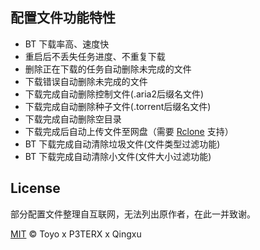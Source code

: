 ## 配置文件功能特性
- BT 下载率高、速度快
- 重启后不丢失任务进度、不重复下载
- 删除正在下载的任务自动删除未完成的文件
- 下载错误自动删除未完成的文件
- 下载完成自动删除控制文件(.aria2后缀名文件)
- 下载完成自动删除种子文件(.torrent后缀名文件)
- 下载完成自动删除空目录
- 下载完成后自动上传文件至网盘（需要 [Rclone](https://rclone.org) 支持）
- BT 下载完成自动清除垃圾文件(文件类型过滤功能)
- BT 下载完成自动清除小文件(文件大小过滤功能)

## License
部分配置文件整理自互联网，无法列出原作者，在此一并致谢。

[MIT](https://github.com/RimuruW/Aria2-Termux/blob/master/LICENSE) © Toyo x P3TERX x Qingxu
